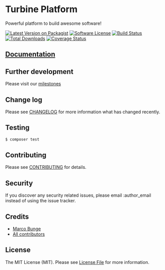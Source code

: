 # Turbine Platform

Powerful platform to build awesome software!

[![Latest Version on Packagist][ico-version]][link-packagist]
[![Software License][ico-license]](LICENSE.md)
[![Build Status][ico-travis]][link-travis]
[![Total Downloads][ico-downloads]][link-downloads]
[![Coverage Status](https://img.shields.io/coveralls/phpthinktank/turbine-platform/master.svg?style=flat-square)](https://coveralls.io/github/phpthinktank/turbine-platform?branch=master)

## [Documentation](docs/00_Setup.md)

## Further development

Please visit our [milestones](https://github.com/phpthinktank/blast-orm/milestones)

## Change log

Please see [CHANGELOG](CHANGELOG.md) for more information what has changed recently.

## Testing

``` bash
$ composer test
```

## Contributing

Please see [CONTRIBUTING](CONTRIBUTING.md) for details.

## Security

If you discover any security related issues, please email :author_email instead of using the issue tracker.

## Credits

- [Marco Bunge][link-author]
- [All contributors][link-contributors]

## License

The MIT License (MIT). Please see [License File](LICENSE.md) for more information.

[ico-version]: https://img.shields.io/packagist/v/turbine/platform.svg?style=flat-square
[ico-license]: https://img.shields.io/badge/license-MIT-brightgreen.svg?style=flat-square
[ico-travis]: https://img.shields.io/travis/phpthinktank/turbine-platform/master.svg?style=flat-square
[ico-downloads]: https://img.shields.io/packagist/dt/turbine/platform.svg?style=flat-square

[link-packagist]: https://packagist.org/packages/turbine/platform
[link-travis]: https://travis-ci.org/phpthinktank/turbine-platform
[link-downloads]: https://packagist.org/packages/turbine/platform
[link-author]: https://github.com/mbunge
[link-contributors]: ../../contributors

